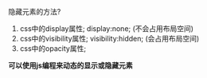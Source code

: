 隐藏元素的方法?
1. css中的display属性; display:none; (不会占用布局空间)
2. css中的visibility属性; visibility:hidden; (会占用布局空间)
3. css中的opacity属性; 

**可以使用js编程来动态的显示或隐藏元素**